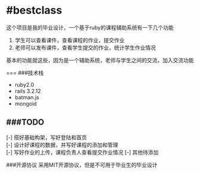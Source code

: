 #bestclass
===
这个项目是我的毕业设计，一个基于ruby的课程辅助系统有一下几个功能  
1. 学生可以查看课件，查看课程的作业，提交作业
2. 老师可以发布课件，查看学生提交的作业，统计学生作业情况

基本的功能就这些，因为是一个辅助系统，老师与学生之间的交流，加入交流功能

===
###技术栈
* ruby2.0
* rails 3.2.12
* batman.js
* mongoid


###TODO
---
[-] 搭好基础构架，写好登陆和首页  
[-] 设计好课程的数据，并写好课程的添加和管理  
[-] 写好作业的上传，课程负责人查看提交作业情况
[-] 其他待添加



###开源协议
采用MIT开源协议，但是不可用于毕业生的毕业设计